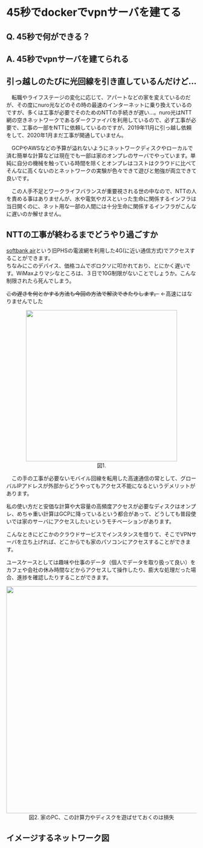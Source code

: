 # 45秒でdockerでvpnサーバを建てる

## Q. 45秒で何ができる？
## A. 45秒でvpnサーバを建てられる

## 引っ越しのたびに光回線を引き直しているんだけど...
　転職やライフステージの変化に応じて、アパートなどの家を変えているのだが、その度にnuro光などのその時の最速のインターネットに乗り換えているのですが、多くは工事が必要でそのためのNTTの手続きが遅い...。nuro光はNTT網の空きネットワークであるダークファイバを利用しているので、必ず工事が必要で、工事の一部をNTTに依頼しているのですが、2019年11月に引っ越し依頼をして、2020年1月まだ工事が開通していません。  

　GCPやAWSなどの予算が溢れないようにネットワークディスクやローカルで済む簡単な計算などは現在でも一部は家のオンプレのサーバでやっています。単純に自分の機械を触っている時間を除くとオンプレはコストはクラウドに比べてそんなに高くないのとネットワークの実験が色々できて遊びと勉強が両立できて良いです。  

　この人手不足とワークライフバランスが重要視される世の中なので、NTTの人を責める事はありませんが、水や電気やガスといった生命に関係するインフラは当日開くのに、ネット用な一部の人間には十分生命に関係するインフラがこんなに遅いのか解せません。  

## NTTの工事が終わるまでどうやり過ごすか
  [softbank air](https://www.softbank.jp/ybb/air/)という旧PHSの電波網を利用した4G(に近い通信方式)でアクセスすることができます。  
  ちなみにこのデバイス、価格コムでボロクソに叩かれており、とにかく遅いです。WiMaxよりマシなところは、３日で10G制限がないことでしょうか。こんな制限されたら死んでしまう。  

  ~~この遅さを何とかする方法も今回の方法で解決できたりします。~~ ←高速にはなりませんでした
  
<div align="center">
  <img width="400px" src="https://www.dropbox.com/s/t6fnql3jv8qzhe8/%E3%83%80%E3%82%A6%E3%83%B3%E3%83%AD%E3%83%BC%E3%83%89.jpeg?raw=1">
  <div> 図1. </div>
</div>

　この手の工事が必要ないモバイル回線を転用した高速通信の常として、グローバルIPアドレスが外部からどうやってもアクセス不能になるというデメリットがあります。  

  私の使い方だと安価な計算や大容量の高頻度アクセスが必要なディスクはオンプレ、めちゃ重い計算はGCPに降っているという都合があって、どうしても普段使いでは家のサーバにアクセスしたいというモチベーションがあります。  

  こんなときにどこかのクラウドサービスでインスタンスを借りて、そこでVPNサーバを立ち上げれば、どこからでも家のパソコンにアクセスすることができます。  
  
  ユースケースとしては趣味や仕事のデータ（個人でデータを取り扱って良い）をカフェや会社の休み時間などからアクセスして操作したり、膨大な処理だった場合、進捗を確認したりすることができます。 

<div align="center">
  <img width="600px" src="https://www.dropbox.com/s/ezgirb2530cktan/IMG_2326.jpeg?raw=1">
  <div> 図2. 家のPC、この計算力やディスクを遊ばせておくのは損失 </div>
</div>

## イメージするネットワーク図
